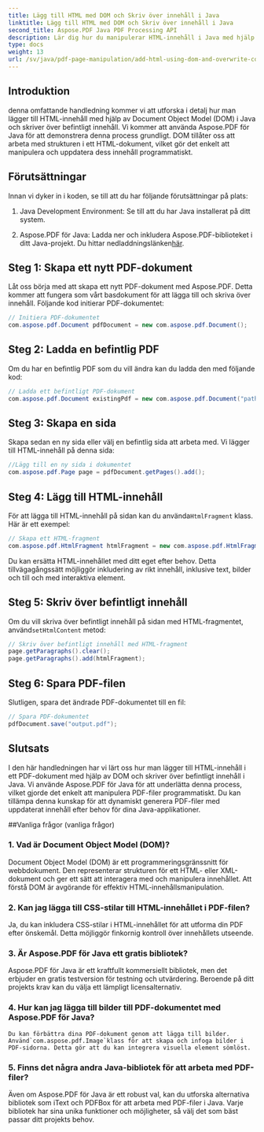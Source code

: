 ```yaml
---
title: Lägg till HTML med DOM och Skriv över innehåll i Java
linktitle: Lägg till HTML med DOM och Skriv över innehåll i Java
second_title: Aspose.PDF Java PDF Processing API
description: Lär dig hur du manipulerar HTML-innehåll i Java med hjälp av DOM (Document Object Model) och skriver över befintligt innehåll. Följ denna steg-för-steg-guide med källkodsexempel med Aspose.PDF för Java.
type: docs
weight: 13
url: /sv/java/pdf-page-manipulation/add-html-using-dom-and-overwrite-content-in-java/
---
```


## Introduktion

denna omfattande handledning kommer vi att utforska i detalj hur man lägger till HTML-innehåll med hjälp av Document Object Model (DOM) i Java och skriver över befintligt innehåll. Vi kommer att använda Aspose.PDF för Java för att demonstrera denna process grundligt. DOM tillåter oss att arbeta med strukturen i ett HTML-dokument, vilket gör det enkelt att manipulera och uppdatera dess innehåll programmatiskt.

## Förutsättningar

Innan vi dyker in i koden, se till att du har följande förutsättningar på plats:

1. Java Development Environment: Se till att du har Java installerat på ditt system.

2.  Aspose.PDF för Java: Ladda ner och inkludera Aspose.PDF-biblioteket i ditt Java-projekt. Du hittar nedladdningslänken[här](https://releases.aspose.com/pdf/java/).

## Steg 1: Skapa ett nytt PDF-dokument

Låt oss börja med att skapa ett nytt PDF-dokument med Aspose.PDF. Detta kommer att fungera som vårt basdokument för att lägga till och skriva över innehåll. Följande kod initierar PDF-dokumentet:

```java
// Initiera PDF-dokumentet
com.aspose.pdf.Document pdfDocument = new com.aspose.pdf.Document();
```

## Steg 2: Ladda en befintlig PDF

Om du har en befintlig PDF som du vill ändra kan du ladda den med följande kod:

```java
// Ladda ett befintligt PDF-dokument
com.aspose.pdf.Document existingPdf = new com.aspose.pdf.Document("path/to/existing.pdf");
```

## Steg 3: Skapa en sida

Skapa sedan en ny sida eller välj en befintlig sida att arbeta med. Vi lägger till HTML-innehåll på denna sida:

```java
//Lägg till en ny sida i dokumentet
com.aspose.pdf.Page page = pdfDocument.getPages().add();
```

## Steg 4: Lägg till HTML-innehåll

 För att lägga till HTML-innehåll på sidan kan du använda`HtmlFragment` klass. Här är ett exempel:

```java
// Skapa ett HTML-fragment
com.aspose.pdf.HtmlFragment htmlFragment = new com.aspose.pdf.HtmlFragment("<h1>Hello, World!</h1>");
```

Du kan ersätta HTML-innehållet med ditt eget efter behov. Detta tillvägagångssätt möjliggör inkludering av rikt innehåll, inklusive text, bilder och till och med interaktiva element.

## Steg 5: Skriv över befintligt innehåll

 Om du vill skriva över befintligt innehåll på sidan med HTML-fragmentet, använd`setHtmlContent` metod:

```java
// Skriv över befintligt innehåll med HTML-fragment
page.getParagraphs().clear();
page.getParagraphs().add(htmlFragment);
```

## Steg 6: Spara PDF-filen

Slutligen, spara det ändrade PDF-dokumentet till en fil:

```java
// Spara PDF-dokumentet
pdfDocument.save("output.pdf");
```

## Slutsats

I den här handledningen har vi lärt oss hur man lägger till HTML-innehåll i ett PDF-dokument med hjälp av DOM och skriver över befintligt innehåll i Java. Vi använde Aspose.PDF för Java för att underlätta denna process, vilket gjorde det enkelt att manipulera PDF-filer programmatiskt. Du kan tillämpa denna kunskap för att dynamiskt generera PDF-filer med uppdaterat innehåll efter behov för dina Java-applikationer.

##Vanliga frågor (vanliga frågor)

### 1. Vad är Document Object Model (DOM)?
   Document Object Model (DOM) är ett programmeringsgränssnitt för webbdokument. Den representerar strukturen för ett HTML- eller XML-dokument och ger ett sätt att interagera med och manipulera innehållet. Att förstå DOM är avgörande för effektiv HTML-innehållsmanipulation.

### 2. Kan jag lägga till CSS-stilar till HTML-innehållet i PDF-filen?
   Ja, du kan inkludera CSS-stilar i HTML-innehållet för att utforma din PDF efter önskemål. Detta möjliggör finkornig kontroll över innehållets utseende.

### 3. Är Aspose.PDF för Java ett gratis bibliotek?
   Aspose.PDF för Java är ett kraftfullt kommersiellt bibliotek, men det erbjuder en gratis testversion för testning och utvärdering. Beroende på ditt projekts krav kan du välja ett lämpligt licensalternativ.

### 4. Hur kan jag lägga till bilder till PDF-dokumentet med Aspose.PDF för Java?
    Du kan förbättra dina PDF-dokument genom att lägga till bilder. Använd`com.aspose.pdf.Image`klass för att skapa och infoga bilder i PDF-sidorna. Detta gör att du kan integrera visuella element sömlöst.

### 5. Finns det några andra Java-bibliotek för att arbeta med PDF-filer?
   Även om Aspose.PDF för Java är ett robust val, kan du utforska alternativa bibliotek som iText och PDFBox för att arbeta med PDF-filer i Java. Varje bibliotek har sina unika funktioner och möjligheter, så välj det som bäst passar ditt projekts behov.

